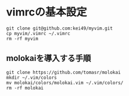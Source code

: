 # vimrcの基本設定
```
git clone git@github.com:kei49/myvim.git
cp myvim/.vimrc ~/.vimrc
rm -rf myvim
```

## molokaiを導入する手順
```
git clone https://github.com/tomasr/molokai
mkdir ~/.vim/colors
mv molokai/colors/molokai.vim ~/.vim/colors/
rm -rf molokai
```
